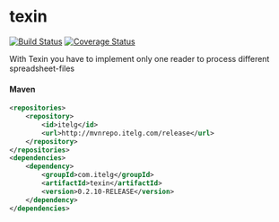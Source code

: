 texin
============

[![Build Status](https://travis-ci.org/julian-eggers/texin.svg?branch=master)](https://travis-ci.org/julian-eggers/texin)
[![Coverage Status](https://coveralls.io/repos/julian-eggers/texin/badge.svg?branch=master&service=github)](https://coveralls.io/github/julian-eggers/texin?branch=master)

With Texin you have to implement only one reader to process different spreadsheet-files

#### Maven
```xml
<repositories>
	<repository>
		<id>itelg</id>
		<url>http://mvnrepo.itelg.com/release</url>
	</repository>
</repositories>
<dependencies>
	<dependency>
		<groupId>com.itelg</groupId>
		<artifactId>texin</artifactId>
		<version>0.2.10-RELEASE</version>
	</dependency>
</dependencies>
